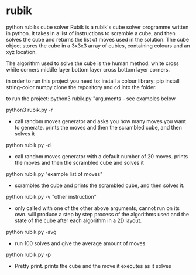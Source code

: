 # rubik
python rubiks cube solver
Rubik is a rubik's cube solver programme written in python. It takes in a list of instructions to scramble a cube, and then solves the cube and returns the list of moves used in the solution. The cube object stores the cube in a 3x3x3 array of cubies, containing colours and an xyz location.

The algorithm used to solve the cube is the human method:
white cross
white corners
middle layer
bottom layer cross
bottom layer corners.

in order to run this project you need to:
install a colour library: pip install string-color numpy
clone the repository and cd into the folder. 

to run the project:
python3 rubik.py "arguments - see examples below

python3 rubik.py -r
- call random moves generator and asks you how many moves you want to generate. prints the moves and then the scrambled cube, and then solves it

python rubik.py -d
- call random moves generator with a default number of 20 moves. prints the moves and then the scrambled cube and solves it

python rubik.py "example list of moves"
- scrambles the cube and prints the scrambled cube, and then solves it.

python rubik.py -v "other instruction"
- only called with one of the other above arguments, cannot run on its own. will produce a step by step process of the algorithms used and the state of the cube after each algorithm in a 2D layout.

python rubik.py -avg
- run 100 solves and give the average amount of moves

python rubik.py -p
- Pretty print. prints the cube and the move it executes as it solves
